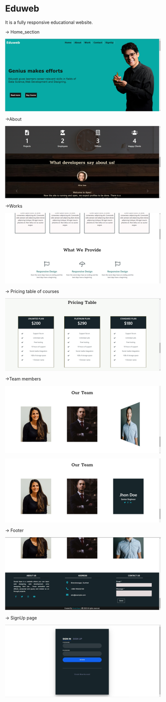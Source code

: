 # Eduweb
It is a fully responsive educational website.

-> Home_section

![#Home](https://github.com/Rati777669/Eduweb/blob/main/Image%204.jpg)

->About

![#sections](https://github.com/Rati777669/Eduweb/blob/main/Image%205.jpg)

->Works

![#works](https://github.com/Rati777669/Eduweb/blob/main/Screenshot%20(42).png)

-> Pricing table of courses

![#pricing](https://github.com/Rati777669/Eduweb/blob/main/Image%206.jpg)

->Team members

![](https://github.com/Rati777669/Eduweb/blob/main/Screenshot%20(40).png)

![](https://github.com/Rati777669/Eduweb/blob/main/Screenshot%20(41).png)

-> Footer

![#footer](https://github.com/Rati777669/Eduweb/blob/main/Image%209.jpg)

-> SignUp page

![#signup](https://github.com/Rati777669/Eduweb/blob/main/Image%2010.jpg)
